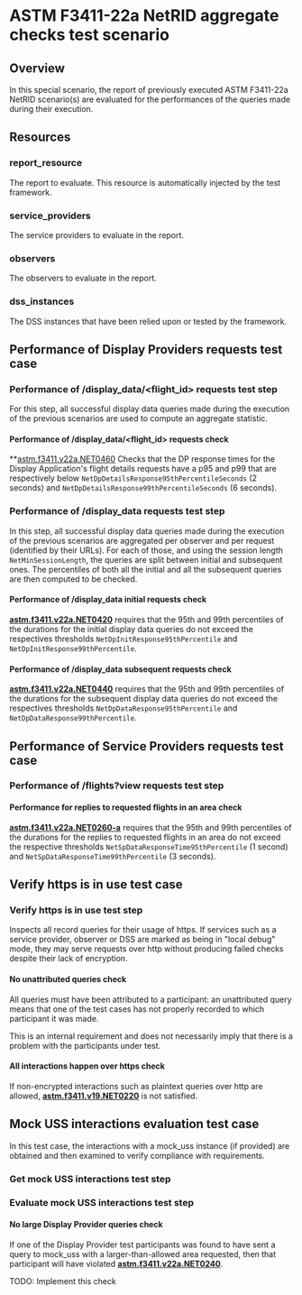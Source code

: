 # ASTM F3411-22a NetRID aggregate checks test scenario

## Overview
In this special scenario, the report of previously executed ASTM F3411-22a NetRID scenario(s) are evaluated for the
performances of the queries made during their execution.

## Resources

### report_resource
The report to evaluate. This resource is automatically injected by the test framework.

### service_providers
The service providers to evaluate in the report.

### observers
The observers to evaluate in the report.

### dss_instances
The DSS instances that have been relied upon or tested by the framework.

## Performance of Display Providers requests test case

### Performance of /display_data/<flight_id> requests test step

For this step, all successful display data queries made during the execution of the previous scenarios are used to compute an aggregate statistic.

#### Performance of /display_data/<flight_id> requests check

**[astm.f3411.v22a.NET0460](../../../../requirements/astm/f3411/v22a.md) Checks that the DP response times for the
Display Application's flight details requests have a p95 and p99 that are respectively below
`NetDpDetailsResponse95thPercentileSeconds` (2 seconds) and `NetDpDetailsResponse99thPercentileSeconds` (6 seconds).

### Performance of /display_data requests test step
In this step, all successful display data queries made during the execution of the previous scenarios are aggregated per
observer and per request (identified by their URLs). For each of those, and using the session length
`NetMinSessionLength`, the queries are split between initial and subsequent ones.
The percentiles of both all the initial and all the subsequent queries are then computed to be checked.

#### Performance of /display_data initial requests check
**[astm.f3411.v22a.NET0420](../../../../requirements/astm/f3411/v22a.md)** requires that the 95th and 99th percentiles
of the durations for the initial display data queries do not exceed the respectives thresholds
`NetDpInitResponse95thPercentile` and `NetDpInitResponse99thPercentile`.

#### Performance of /display_data subsequent requests check
**[astm.f3411.v22a.NET0440](../../../../requirements/astm/f3411/v22a.md)** requires that the 95th and 99th percentiles
of the durations for the subsequent display data queries do not exceed the respectives thresholds
`NetDpDataResponse95thPercentile` and `NetDpDataResponse99thPercentile`.

## Performance of Service Providers requests test case

### Performance of /flights?view requests test step

#### Performance for replies to requested flights in an area check

**[astm.f3411.v22a.NET0260-a](../../../../requirements/astm/f3411/v22a.md)** requires that the 95th and 99th percentiles
of the durations for the replies to requested flights in an area do not exceed the respective thresholds
`NetSpDataResponseTime95thPercentile` (1 second) and `NetSpDataResponseTime99thPercentile` (3 seconds).

## Verify https is in use test case

### Verify https is in use test step

Inspects all record queries for their usage of https. If services such as a service provider, observer or DSS are marked
as being in "local debug" mode, they may serve requests over http without producing failed checks despite their lack of encryption.

#### No unattributed queries check

All queries must have been attributed to a participant: an unattributed query means that one of the test cases has not
properly recorded to which participant it was made.

This is an internal requirement and does not necessarily imply that there is a problem with the participants under test.

#### All interactions happen over https check

If non-encrypted interactions such as plaintext queries over http are allowed, **[astm.f3411.v19.NET0220](../../../../requirements/astm/f3411/v19.md)** is not satisfied.

## Mock USS interactions evaluation test case

In this test case, the interactions with a mock_uss instance (if provided) are obtained and then examined to verify
compliance with requirements.

### Get mock USS interactions test step

### Evaluate mock USS interactions test step

#### No large Display Provider queries check

If one of the Display Provider test participants was found to have sent a query to mock_uss with a larger-than-allowed
area requested, then that participant will have violated **[astm.f3411.v22a.NET0240](../../../../requirements/astm/f3411/v22a.md)**.

TODO: Implement this check
